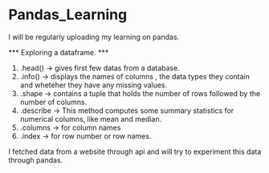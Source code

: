# Pandas_Learning
I will be regularly uploading my learning on pandas.

***  Exploring a dataframe. ***
1.  .head() -> gives first few datas from a database.
2. .info()  -> displays the names of columns , the  data types they contain and wheteher they have any missing values.
3. .shape   -> contains a tuple that holds the number of rows followed by the number of columns.
4. .describe -> This method computes some summary statistics for numerical columns, like mean and median.
5. .columns -> for column names
6. .index -> for row number or row names.

I fetched data from a website through api and will try to experiment this data through pandas.

